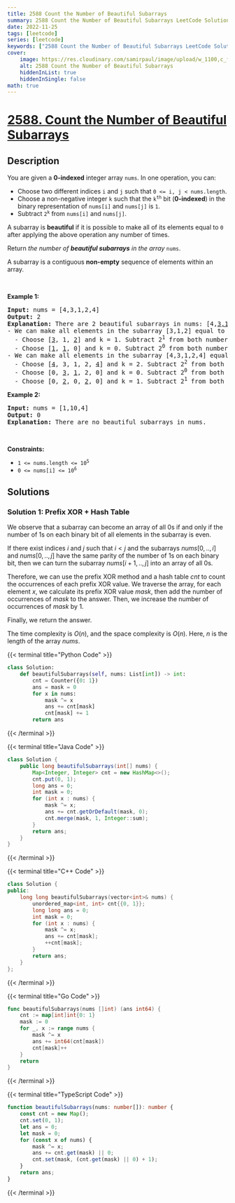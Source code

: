 ```yaml
---
title: 2588 Count the Number of Beautiful Subarrays
summary: 2588 Count the Number of Beautiful Subarrays LeetCode Solution Explained
date: 2022-11-25
tags: [leetcode]
series: [leetcode]
keywords: ["2588 Count the Number of Beautiful Subarrays LeetCode Solution Explained in all languages", "2588 Count the Number of Beautiful Subarrays", "LeetCode", "leetcode solution in Python3 C++ Java Go PHP Ruby Swift TypeScript Rust C# JavaScript C", "GeeksforGeeks", "InterviewBit", "Coding Ninjas", "HackerRank", "HackerEarth", "CodeChef", "TopCoder", "AlgoExpert", "freeCodeCamp", "Codeforces", "GitHub", "AtCoder", "Samir Paul"]
cover:
    image: https://res.cloudinary.com/samirpaul/image/upload/w_1100,c_fit,co_rgb:FFFFFF,l_text:Arial_75_bold:2588 Count the Number of Beautiful Subarrays - Solution Explained/problem-solving.webp
    alt: 2588 Count the Number of Beautiful Subarrays
    hiddenInList: true
    hiddenInSingle: false
math: true
---
```



# [2588. Count the Number of Beautiful Subarrays](https://leetcode.com/problems/count-the-number-of-beautiful-subarrays)


## Description

<p>You are given a <strong>0-indexed</strong> integer array <code>nums</code>. In one operation, you can:</p>

<ul>
	<li>Choose two different indices <code>i</code> and <code>j</code> such that <code>0 &lt;= i, j &lt; nums.length</code>.</li>
	<li>Choose a non-negative integer <code>k</code> such that the <code>k<sup>th</sup></code> bit (<strong>0-indexed</strong>) in the binary representation of <code>nums[i]</code> and <code>nums[j]</code> is <code>1</code>.</li>
	<li>Subtract <code>2<sup>k</sup></code> from <code>nums[i]</code> and <code>nums[j]</code>.</li>
</ul>

<p>A subarray is <strong>beautiful</strong> if it is possible to make all of its elements equal to <code>0</code> after applying the above operation any number of times.</p>

<p>Return <em>the number of <strong>beautiful subarrays</strong> in the array</em> <code>nums</code>.</p>

<p>A subarray is a contiguous <strong>non-empty</strong> sequence of elements within an array.</p>

<p>&nbsp;</p>
<p><strong class="example">Example 1:</strong></p>

<pre>
<strong>Input:</strong> nums = [4,3,1,2,4]
<strong>Output:</strong> 2
<strong>Explanation:</strong> There are 2 beautiful subarrays in nums: [4,<u>3,1,2</u>,4] and [<u>4,3,1,2,4</u>].
- We can make all elements in the subarray [3,1,2] equal to 0 in the following way:
  - Choose [<u>3</u>, 1, <u>2</u>] and k = 1. Subtract 2<sup>1</sup> from both numbers. The subarray becomes [1, 1, 0].
  - Choose [<u>1</u>, <u>1</u>, 0] and k = 0. Subtract 2<sup>0</sup> from both numbers. The subarray becomes [0, 0, 0].
- We can make all elements in the subarray [4,3,1,2,4] equal to 0 in the following way:
  - Choose [<u>4</u>, 3, 1, 2, <u>4</u>] and k = 2. Subtract 2<sup>2</sup> from both numbers. The subarray becomes [0, 3, 1, 2, 0].
  - Choose [0, <u>3</u>, <u>1</u>, 2, 0] and k = 0. Subtract 2<sup>0</sup> from both numbers. The subarray becomes [0, 2, 0, 2, 0].
  - Choose [0, <u>2</u>, 0, <u>2</u>, 0] and k = 1. Subtract 2<sup>1</sup> from both numbers. The subarray becomes [0, 0, 0, 0, 0].
</pre>

<p><strong class="example">Example 2:</strong></p>

<pre>
<strong>Input:</strong> nums = [1,10,4]
<strong>Output:</strong> 0
<strong>Explanation:</strong> There are no beautiful subarrays in nums.
</pre>

<p>&nbsp;</p>
<p><strong>Constraints:</strong></p>

<ul>
	<li><code>1 &lt;= nums.length &lt;= 10<sup>5</sup></code></li>
	<li><code>0 &lt;= nums[i] &lt;= 10<sup>6</sup></code></li>
</ul>

## Solutions

### Solution 1: Prefix XOR + Hash Table

We observe that a subarray can become an array of all $0$s if and only if the number of $1$s on each binary bit of all elements in the subarray is even.

If there exist indices $i$ and $j$ such that $i \lt j$ and the subarrays $nums[0,..,i]$ and $nums[0,..,j]$ have the same parity of the number of $1$s on each binary bit, then we can turn the subarray $nums[i + 1,..,j]$ into an array of all $0$s.

Therefore, we can use the prefix XOR method and a hash table $cnt$ to count the occurrences of each prefix XOR value. We traverse the array, for each element $x$, we calculate its prefix XOR value $mask$, then add the number of occurrences of $mask$ to the answer. Then, we increase the number of occurrences of $mask$ by $1$.

Finally, we return the answer.

The time complexity is $O(n)$, and the space complexity is $O(n)$. Here, $n$ is the length of the array $nums$.

<!-- tabs:start -->

{{< terminal title="Python Code" >}}
```python
class Solution:
    def beautifulSubarrays(self, nums: List[int]) -> int:
        cnt = Counter({0: 1})
        ans = mask = 0
        for x in nums:
            mask ^= x
            ans += cnt[mask]
            cnt[mask] += 1
        return ans
```
{{< /terminal >}}

{{< terminal title="Java Code" >}}
```java
class Solution {
    public long beautifulSubarrays(int[] nums) {
        Map<Integer, Integer> cnt = new HashMap<>();
        cnt.put(0, 1);
        long ans = 0;
        int mask = 0;
        for (int x : nums) {
            mask ^= x;
            ans += cnt.getOrDefault(mask, 0);
            cnt.merge(mask, 1, Integer::sum);
        }
        return ans;
    }
}
```
{{< /terminal >}}

{{< terminal title="C++ Code" >}}
```cpp
class Solution {
public:
    long long beautifulSubarrays(vector<int>& nums) {
        unordered_map<int, int> cnt{{0, 1}};
        long long ans = 0;
        int mask = 0;
        for (int x : nums) {
            mask ^= x;
            ans += cnt[mask];
            ++cnt[mask];
        }
        return ans;
    }
};
```
{{< /terminal >}}

{{< terminal title="Go Code" >}}
```go
func beautifulSubarrays(nums []int) (ans int64) {
	cnt := map[int]int{0: 1}
	mask := 0
	for _, x := range nums {
		mask ^= x
		ans += int64(cnt[mask])
		cnt[mask]++
	}
	return
}
```
{{< /terminal >}}

{{< terminal title="TypeScript Code" >}}
```ts
function beautifulSubarrays(nums: number[]): number {
    const cnt = new Map();
    cnt.set(0, 1);
    let ans = 0;
    let mask = 0;
    for (const x of nums) {
        mask ^= x;
        ans += cnt.get(mask) || 0;
        cnt.set(mask, (cnt.get(mask) || 0) + 1);
    }
    return ans;
}
```
{{< /terminal >}}

<!-- tabs:end -->

<!-- end -->
